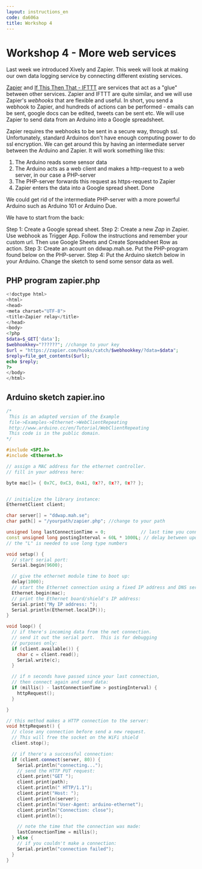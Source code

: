 ```yaml
---
layout: instructions_en
code: da606a
title: Workshop 4
---
```


# Workshop 4 - More web services

Last week we introduced Xively and Zapier. This week will look at making our own data logging service by connecting different existing services. 

[Zapier](http://zapier.com) and [If This Then That - IFTTT](http://ifttt.com) are services that act as a "glue" between other services. Zapier and IFTTT are quite similar, and we will use Zapier's *webhooks* that are flexible and useful. In short, you send a webhook to Zapier, and hundreds of actions can be performed - emails can be sent, google docs can be edited, tweets can be sent etc. We will use Zapier to send data from an Arduino into a Google spreadsheet. 

Zapier requires the webhooks to be sent in  a secure way, through ssl. Unfortunately, standard Arduinos don't have enough computing power to do ssl encryption. We can get around this by having an intermediate server between the Arduino and Zapier. It will work something like this:

1. The Arduino reads some sensor data
2. The Arduino acts as a web client and makes a http-request to a web server, in our case a PHP-server
3. The PHP-server forwards this request as https-request to Zapier
4. Zapier enters the data into a Google spread sheet. Done

We could get rid of the intermediate PHP-server with a more powerful Arduino such as Arduino 101 or Arduino Due.

We have to start from the back:

Step 1: Create a Google spread sheet. 
Step 2: Create a new *Zap* in Zapier. Use webhook as Trigger App. Follow the instructions and remember your custom url. Then use Google Sheets and Create Spreadsheet Row as action.
Step 3: Create an acount on ddwap.mah.se. Put the PHP-program found below on the PHP-server.
Step 4: Put the Arduino sketch below in your Arduino. Change the sketch to send some sensor data as well. 

## PHP program zapier.php

```php
<!doctype html>
<html>
<head>
<meta charset="UTF-8">
<title>Zapier relay</title>
</head>
<body>
<?php
$data=$_GET['data'];
$webhookkey="??????"; //change to your key
$url = "https://zapier.com/hooks/catch/$webhookkey/?data=$data";
$reply=file_get_contents($url);
echo $reply;
?>
</body>
</html>
```


## Arduino sketch zapier.ino

```cpp
/*
 This is an adapted version of the Example
 file->Examples->Ethernet->WebClientRepeating
 http://www.arduino.cc/en/Tutorial/WebClientRepeating
 This code is in the public domain.
*/

#include <SPI.h>
#include <Ethernet.h>

// assign a MAC address for the ethernet controller.
// fill in your address here:

byte mac[]= { 0x7C, 0xC3, 0xA1, 0x??, 0x??, 0x?? };


// initialize the library instance:
EthernetClient client;

char server[] = "ddwap.mah.se";
char path[] = "/yourpath/zapier.php"; //change to your path

unsigned long lastConnectionTime = 0;             // last time you connected to the server, ms 
const unsigned long postingInterval = 60L * 1000L; // delay between updates, ms
// the "L" is needed to use long type numbers

void setup() {
  // start serial port:
  Serial.begin(9600);

  // give the ethernet module time to boot up:
  delay(1000);
  // start the Ethernet connection using a fixed IP address and DNS server:
  Ethernet.begin(mac);
  // print the Ethernet board/shield's IP address:
  Serial.print("My IP address: ");
  Serial.println(Ethernet.localIP());
}

void loop() {
  // if there's incoming data from the net connection.
  // send it out the serial port.  This is for debugging
  // purposes only:
  if (client.available()) {
    char c = client.read();
    Serial.write(c);
  }

  // if n seconds have passed since your last connection,
  // then connect again and send data:
  if (millis() - lastConnectionTime > postingInterval) {
    httpRequest();
  }

}

// this method makes a HTTP connection to the server:
void httpRequest() {
  // close any connection before send a new request.
  // This will free the socket on the WiFi shield
  client.stop();

  // if there's a successful connection:
  if (client.connect(server, 80)) {
    Serial.println("connecting...");
    // send the HTTP PUT request:
    client.print("GET ");
    client.print(path);
    client.println(" HTTP/1.1");
    client.print("Host: ");
    client.println(server);
    client.println("User-Agent: arduino-ethernet");
    client.println("Connection: close");
    client.println();

    // note the time that the connection was made:
    lastConnectionTime = millis();
  } else {
    // if you couldn't make a connection:
    Serial.println("connection failed");
  }
}

```

